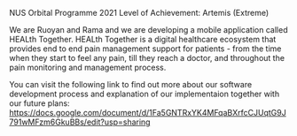 NUS Orbital Programme 2021 
Level of Achievement: Artemis (Extreme)

We are Ruoyan and Rama and we are developing a mobile application called HEALth Together. HEALth Together is a digital healthcare ecosystem that provides end to end pain management support for patients - from the time when they start to feel any pain, till they reach a doctor, and throughout the pain monitoring and management process. 

You can visit the following link to find out more about our software development process and explanation of our implementaion together with our future plans: 
https://docs.google.com/document/d/1Fa5GNTRxYK4MFqaBXrfcCJUqtG9J791wMFzm6GkuBBs/edit?usp=sharing

